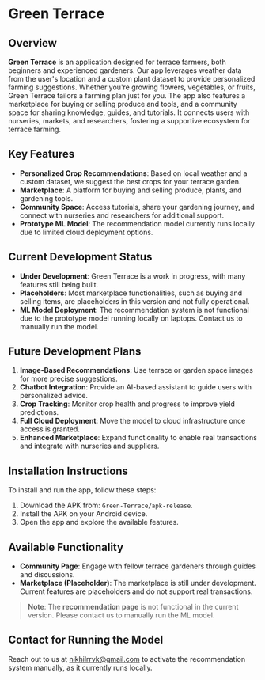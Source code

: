 # Green Terrace

## Overview
**Green Terrace** is an application designed for terrace farmers, both beginners and experienced gardeners. Our app leverages weather data from the user's location and a custom plant dataset to provide personalized farming suggestions. Whether you're growing flowers, vegetables, or fruits, Green Terrace tailors a farming plan just for you. The app also features a marketplace for buying or selling produce and tools, and a community space for sharing knowledge, guides, and tutorials. It connects users with nurseries, markets, and researchers, fostering a supportive ecosystem for terrace farming.

## Key Features
- **Personalized Crop Recommendations**: Based on local weather and a custom dataset, we suggest the best crops for your terrace garden.
- **Marketplace**: A platform for buying and selling produce, plants, and gardening tools.
- **Community Space**: Access tutorials, share your gardening journey, and connect with nurseries and researchers for additional support.
- **Prototype ML Model**: The recommendation model currently runs locally due to limited cloud deployment options.

## Current Development Status
- **Under Development**: Green Terrace is a work in progress, with many features still being built.
- **Placeholders**: Most marketplace functionalities, such as buying and selling items, are placeholders in this version and not fully operational.
- **ML Model Deployment**: The recommendation system is not functional due to the prototype model running locally on laptops. Contact us to manually run the model.

## Future Development Plans
1. **Image-Based Recommendations**: Use terrace or garden space images for more precise suggestions.
2. **Chatbot Integration**: Provide an AI-based assistant to guide users with personalized advice.
3. **Crop Tracking**: Monitor crop health and progress to improve yield predictions.
4. **Full Cloud Deployment**: Move the model to cloud infrastructure once access is granted.
5. **Enhanced Marketplace**: Expand functionality to enable real transactions and integrate with nurseries and suppliers.

## Installation Instructions
To install and run the app, follow these steps:
1. Download the APK from: `Green-Terrace/apk-release`.
2. Install the APK on your Android device.
3. Open the app and explore the available features.

## Available Functionality
- **Community Page**: Engage with fellow terrace gardeners through guides and discussions.
- **Marketplace (Placeholder)**: The marketplace is still under development. Current features are placeholders and do not support real transactions.

> **Note**: The **recommendation page** is not functional in the current version. Please contact us to manually run the ML model.

## Contact for Running the Model
Reach out to us at nikhilrrvk@gmail.com to activate the recommendation system manually, as it currently runs locally.
